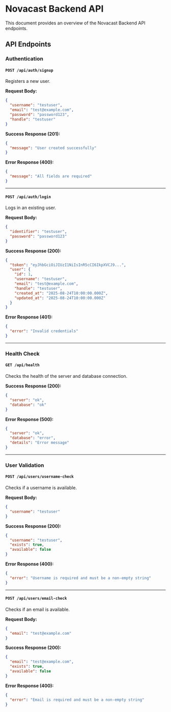 # Novacast Backend API

This document provides an overview of the Novacast Backend API endpoints.

## API Endpoints

### Authentication

#### `POST /api/auth/signup`

Registers a new user.

**Request Body:**

```json
{
  "username": "testuser",
  "email": "test@example.com",
  "password": "password123",
  "handle": "testuser"
}
```

**Success Response (201):**

```json
{
  "message": "User created successfully"
}
```

**Error Response (400):**

```json
{
  "message": "All fields are required"
}
```

---

#### `POST /api/auth/login`

Logs in an existing user.

**Request Body:**

```json
{
  "identifier": "testuser",
  "password": "password123"
}
```

**Success Response (200):**

```json
{
  "token": "eyJhbGciOiJIUzI1NiIsInR5cCI6IkpXVCJ9...",
  "user": {
    "id": 1,
    "username": "testuser",
    "email": "test@example.com",
    "handle": "testuser",
    "created_at": "2025-08-24T10:00:00.000Z",
    "updated_at": "2025-08-24T10:00:00.000Z"
  }
}
```

**Error Response (401):**

```json
{
  "error": "Invalid credentials"
}
```

---

### Health Check

#### `GET /api/health`

Checks the health of the server and database connection.

**Success Response (200):**

```json
{
  "server": "ok",
  "database": "ok"
}
```

**Error Response (500):**

```json
{
  "server": "ok",
  "database": "error",
  "details": "Error message"
}
```

---

### User Validation

#### `POST /api/users/username-check`

Checks if a username is available.

**Request Body:**

```json
{
  "username": "testuser"
}
```

**Success Response (200):**

```json
{
  "username": "testuser",
  "exists": true,
  "available": false
}
```

**Error Response (400):**

```json
{
  "error": "Username is required and must be a non-empty string"
}
```

---

#### `POST /api/users/email-check`

Checks if an email is available.

**Request Body:**

```json
{
  "email": "test@example.com"
}
```

**Success Response (200):**

```json
{
  "email": "test@example.com",
  "exists": true,
  "available": false
}
```

**Error Response (400):**

```json
{
  "error": "Email is required and must be a non-empty string"
}
```

